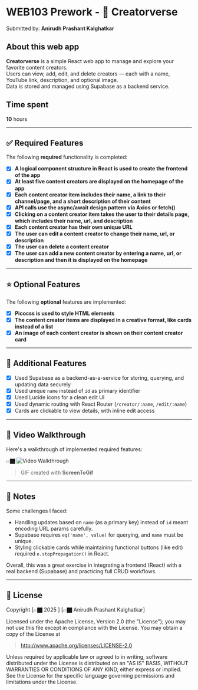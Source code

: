 # WEB103 Prework - 💫 Creatorverse

Submitted by: **Anirudh Prashant Kalghatkar**

## About this web app

**Creatorverse** is a simple React web app to manage and explore your favorite content creators.  
Users can view, add, edit, and delete creators — each with a name, YouTube link, description, and optional image.  
Data is stored and managed using Supabase as a backend service.

## Time spent

**10** hours

---

## ✅ Required Features

The following **required** functionality is completed:

- [x] **A logical component structure in React is used to create the frontend of the app**
- [x] **At least five content creators are displayed on the homepage of the app**
- [x] **Each content creator item includes their name, a link to their channel/page, and a short description of their content**
- [x] **API calls use the async/await design pattern via Axios or fetch()**
- [x] **Clicking on a content creator item takes the user to their details page, which includes their name, url, and description**
- [x] **Each content creator has their own unique URL**
- [x] **The user can edit a content creator to change their name, url, or description**
- [x] **The user can delete a content creator**
- [x] **The user can add a new content creator by entering a name, url, or description and then it is displayed on the homepage**

---

## ⭐ Optional Features

The following **optional** features are implemented:

- [x] **Picocss is used to style HTML elements**
- [x] **The content creator items are displayed in a creative format, like cards instead of a list**
- [x] **An image of each content creator is shown on their content creator card**

---

## 🔧 Additional Features

- [x] Used Supabase as a backend-as-a-service for storing, querying, and updating data securely
- [x] Used unique `name` instead of `id` as primary identifier
- [x] Used Lucide icons for a clean edit UI
- [x] Used dynamic routing with React Router (`/creator/:name`, `/edit/:name`)
- [x] Cards are clickable to view details, with inline edit access

---

## 🎥 Video Walkthrough

Here's a walkthrough of implemented required features:

👉🏿 ![Video Walkthrough](./Codepath.gif)

> GIF created with **ScreenToGif**

---

## 📝 Notes

Some challenges I faced:

- Handling updates based on `name` (as a primary key) instead of `id` meant encoding URL params carefully.
- Supabase requires `eq('name', value)` for querying, and `name` must be unique.
- Styling clickable cards while maintaining functional buttons (like edit) required `e.stopPropagation()` in React.

Overall, this was a great exercise in integrating a frontend (React) with a real backend (Supabase) and practicing full CRUD workflows.

---

## 📄 License
Copyright [👉🏿 2025 ] [👉🏿 Anirudh Prashant Kalghatkar]

Licensed under the Apache License, Version 2.0 (the "License"); you may not use this file except in compliance with the License. You may obtain a copy of the License at

> http://www.apache.org/licenses/LICENSE-2.0

Unless required by applicable law or agreed to in writing, software distributed under the License is distributed on an "AS IS" BASIS, WITHOUT WARRANTIES OR CONDITIONS OF ANY KIND, either express or implied. See the License for the specific language governing permissions and limitations under the License.

